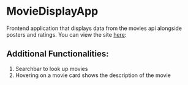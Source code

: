 
# MovieDisplayApp
Frontend application that displays data from the movies api alongside posters and ratings. You can view the site [here](https://cinema-gallery.netlify.app/): 
## Additional Functionalities:
1) Searchbar to look up movies
2) Hovering on a movie card shows the description of the movie

